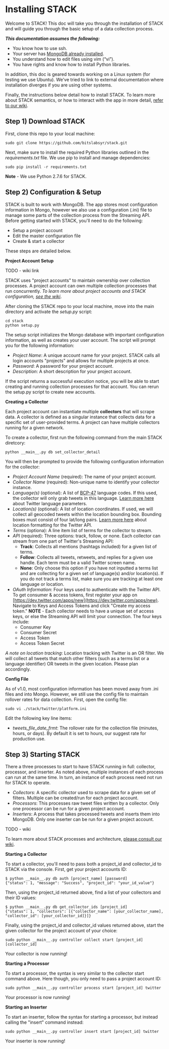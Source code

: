 Installing STACK
=========

Welcome to STACK! This doc will take you through the installation of STACK and will guide you through the basic setup of a data collection process.

**_This documentation assumes the following:_**

* You know how to use ssh.
* Your server has [MongoDB already installed](http://docs.mongodb.org/manual/installation/).
* You understand how to edit files using vim (“vi”).
* You have rights and know how to install Python libraries.

In addition, this doc is geared towards working on a Linux system (for testing we use Ubuntu). We've tried to link to external documentation where installation diverges if you are using other systems.

Finally, the instructions below detail how to install STACK. To learn more about STACK semantics, or how to interact with the app in more detail, [refer to our wiki](https://github.com/bitslabsyr/stack/wiki).

## Step 1) Download STACK

First, clone this repo to your local machine:

    sudo git clone https://github.com/bitslabsyr/stack.git

Next, make sure to install the required Python libraries  outlined in the _requirements.txt_ file. We use pip to install and manage dependencies:

    sudo pip install -r requirements.txt

**Note** - We use Python 2.7.6 for STACK.

## Step 2) Configuration & Setup

STACK is built to work with MongoDB. The app stores most configuration information in Mongo, however we also use a configuration (.ini) file to manage some parts of the collection process from the Streaming API. Before getting started with STACK, you'll need to do the following:

* Setup a project account
* Edit the master configuration file
* Create & start a collector

These steps are detailed below.

**Project Account Setup**

TODO - wiki link

STACK uses "project accounts" to maintain ownership over collection processes. A project account can own multiple collection processes that run concurrently. _To learn more about project accounts and STACK configuration, [see the wiki](#)_.

After cloning the STACK repo to your local machine, move into the main directory and activate the _setup.py_ script:

    cd stack
    python setup.py

The setup script initializes the Mongo database with important configuration information, as well as creates your user account. The script will prompt you for the following information:

* _Project Name_: A unique account name for your project. STACK calls all login accounts "projects" and allows for multiple projects at once.
* _Password_: A password for your project account.
* _Description_: A short description for your project account.

If the script returns a successful execution notice, you will be able to start creating and running collection processes for that account. You can rerun the setup.py script to create new accounts.

**Creating a Collector**

Each project account can instantiate multiple **collectors** that will scrape data. A collector is defined as a singular instance that collects data for a specific set of user-provided terms. A project can have multiple collectors running for a given network.

To create a collector, first run the following command from the main STACK diretcory:

    python __main__.py db set_collector_detail

You will then be prompted to provide the following configuration information for the collector:

* _Project Account Name_ (required): The name of your project account.
* _Collector Name_ (required): Non-unique name to identify your collector instance.
* _Language(s)_ (optional): A list of [BCP-47](http://tools.ietf.org/html/bcp47) language codes. If this used, the collector will only grab tweets in this language. [Learn more here](https://dev.twitter.com/streaming/overview/request-parameters#language) about Twitter language parameters.
* _Location(s)_ (optional): A list of location coordinates. If used, we will collect all geocoded tweets within the location bounding box. Bounding boxes must consist of four lat/long pairs. [Learn more here](https://dev.twitter.com/streaming/overview/request-parameters#locations) about location formatting for the Twitter API.
* _Terms_ (optiona): A line item list of terms for the collector to stream.
* _API_ (required): Three options: track, follow, or none. Each collector can stream from one part of Twitter's Streaming API:
    * **Track**: Collects all mentions (hashtags included) for a given list of terms.
    * **Follow**: Collects all tweets, retweets, and replies for a given use handle. Each term must be a valid Twitter screen name.
    * **None**: Only choose this option if you have not inputted a terms list and are collecting for a given set of language(s) and/or location(s). If you do not track a terms list, make sure you are tracking at least one language or location.
* _OAuth Information_: Four keys used to authenticate with the Twitter API. To get consumer & access tokens, first register your app on [https://dev.twitter.com/apps/new](https://dev.twitter.com/apps/new). Navigate to Keys and Access Tokens and click "Create my access token." **NOTE** - Each collector needs to have a unique set of access keys, or else the Streaming API will limit your connection. The four keys include:
    * Consumer Key
    * Consumer Secret
    * Access Token
    * Access Token Secret

_A note on location tracking_: Location tracking with Twitter is an OR filter. We will collect all tweets that match other filters (such as a terms list or a language identifier) OR tweets in the given location. Please plan accordingly.

**Config File**

As of v1.0, most configuration information has been moved away from .ini files and into Mongo. However, we still use the config file to maintain rollover rates for data collection. First, open the config file:

    sudo vi ./stack/twitter/platform.ini

Edit the following key line items:

* _tweets_file_date_frmt_: The rollover rate for the collection file (minutes, hours, or days). By default it is set to hours, our suggest rate for production use.

## Step 3) Starting STACK

There a three processes to start to have STACK running in full: collector, processor, and inserter. As noted above, multiple instances of each process can run at the same time. In turn, an instance of each process need not run for STACK to operate.

* _Collectors_: A specific collector used to scrape data for a given set of filters. Multiple can be created/run for each project account.
* _Processors_: This processes raw tweet files written by a collector. Only one processor can be run for a given project account.
* _Inserters_: A process that takes processed tweets and inserts them into MongoDB. Only one inserter can be run for a given project account.

TODO - wiki

To learn more about STACK processes and architecture, [please consult our wiki](#).

**Starting a Collector**

To start a collector, you'll need to pass both a project_id and collector_id to STACK via the console. First, get your project accounts ID:

    $ python __main__.py db auth [project_name] [password]
    {"status": 1, "message": "Success", "project_id": "your_id_value"}

Then, using the project_id returned above, find a list of your collectors and their ID values:

    $ python __main__.py db get_collector_ids [project_id]
    {"status": 1, "collectors": [{"collector_name": [your_collector_name], "collector_id": [your_collector_id]}]}

Finally, using the project_id and collector_id values returned above, start the given collector for the project account of your choice:

    sudo python __main__.py controller collect start [project_id] [collector_id]

Your collector is now running!

**Starting a Processor**

To start a processor, the syntax is very similar to the collector start command above. Here though, you only need to pass a project account ID:

    sudo python __main__.py controller process start [project_id] twitter

Your processor is now running!

**Starting an Inserter**

To start an inserter, follow the syntax for starting a processor, but instead calling the "insert" command instead:

    sudo python __main__.py controller insert start [project_id] twitter

Your inserter is now running!

